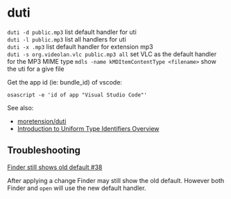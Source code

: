 # duti

`duti -d public.mp3` list default handler for uti  
`duti -l public.mp3` list all handlers for uti  
`duti -x .mp3` list default handler for extension mp3  
`duti -s org.videolan.vlc public.mp3 all` set VLC as the default handler for the MP3 MIME type
`mdls -name kMDItemContentType <filename>` show the uti for a give file

Get the app id (ie: bundle_id) of vscode:

```
osascript -e 'id of app "Visual Studio Code"'
```

See also:

- [moretension/duti](https://github.com/moretension/duti)
- [Introduction to Uniform Type Identifiers Overview](https://developer.apple.com/library/archive/documentation/FileManagement/Conceptual/understanding_utis/understand_utis_intro/understand_utis_intro.html)

## Troubleshooting

[Finder still shows old default #38](https://github.com/moretension/duti/issues/38)

After applying a change Finder may still show the old default. However both Finder and `open` will use the new default handler.
